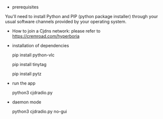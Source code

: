 * prerequisites

You'll need to install Python and PIP (python package installer) through your usual software channels provided by your operating system. 

* How to join a Cjdns network: 
  please refer to https://cremroad.com/hyperboria

* installation of dependencies
  
  pip install python-vlc

  pip install tinytag

  pip install pytz
* run the app

  python3 cjdradio.py
* daemon mode
  
  python3 cjdradio.py no-gui

